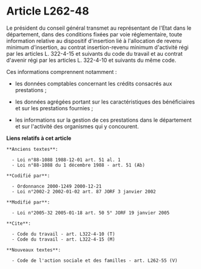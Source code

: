 # Article L262-48

Le président du conseil général transmet au représentant de l'Etat dans le département, dans des conditions fixées par voie
réglementaire, toute information relative au dispositif d'insertion lié à l'allocation de revenu minimum d'insertion, au
contrat insertion-revenu minimum d'activité régi par les articles L. 322-4-15 et suivants du code du travail et au contrat
d'avenir régi par les articles L. 322-4-10 et suivants du même code.

Ces informations comprennent notamment :

- les données comptables concernant les crédits consacrés aux prestations ;

- les données agrégées portant sur les caractéristiques des bénéficiaires et sur les prestations fournies ;

- les informations sur la gestion de ces prestations dans le département et sur l'activité des organismes qui y concourent.

**Liens relatifs à cet article**

	**Anciens textes**:

	  - Loi n°88-1088 1988-12-01 art. 51 al. 1
	  - Loi n°88-1088 du 1 décembre 1988 - art. 51 (Ab)

	**Codifié par**:

	  - Ordonnance 2000-1249 2000-12-21
	  - Loi n°2002-2 2002-01-02 art. 87 JORF 3 janvier 2002

	**Modifié par**:

	  - Loi n°2005-32 2005-01-18 art. 50 5° JORF 19 janvier 2005

	**Cite**:

	  - Code du travail - art. L322-4-10 (T)
	  - Code du travail - art. L322-4-15 (M)

	**Nouveaux textes**:

	  - Code de l'action sociale et des familles - art. L262-55 (V)
